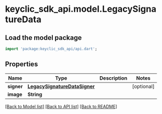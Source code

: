 # keyclic_sdk_api.model.LegacySignatureData

## Load the model package
```dart
import 'package:keyclic_sdk_api/api.dart';
```

## Properties
Name | Type | Description | Notes
------------ | ------------- | ------------- | -------------
**signer** | [**LegacySignatureDataSigner**](LegacySignatureDataSigner.md) |  | [optional] 
**image** | **String** |  | 

[[Back to Model list]](../README.md#documentation-for-models) [[Back to API list]](../README.md#documentation-for-api-endpoints) [[Back to README]](../README.md)


